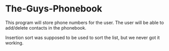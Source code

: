 # The-Guys-Phonebook
This program will store phone numbers for the user. The user will be able to add/delete contacts in the phonebook.

Insertion sort was supposed to be used to sort the list, but we never got it working.